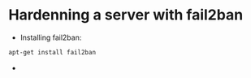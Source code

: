 # Hardenning a server with fail2ban

+ Installing fail2ban:
```bash
apt-get install fail2ban
```

+ 
